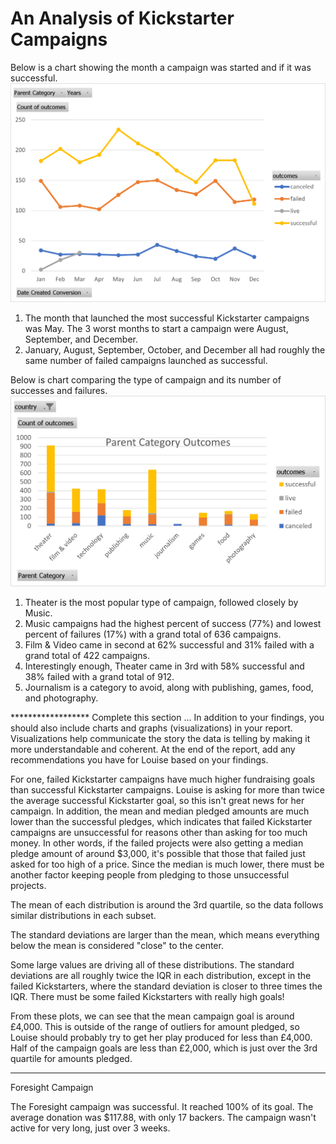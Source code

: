# An Analysis of Kickstarter Campaigns

Below is a chart showing the month a campaign was started and if it was successful.
![OutcomesPerLaunchDate.png](https://github.com/WagnerLisaK/kickstarter-analysis/blob/main/OutcomesPerLaunchDate.png)

1. The month that launched the most successful Kickstarter campaigns was May. The 3 worst months to start a campaign were August, September, and December.
2. January, August, September, October, and December all had roughly the same number of failed campaigns launched as successful.


Below is chart comparing the type of campaign and its number of successes and failures.
![ParentCategoryOutcomes.png](https://github.com/WagnerLisaK/kickstarter-analysis/blob/main/ParentCategoryOutcomes.png)

1. Theater is the most popular type of campaign, followed closely by Music.
2. Music campaigns had the highest percent of success (77%) and lowest percent of failures (17%) with a grand total of 636 campaigns.
3. Film & Video came in second at 62% successful and 31% failed with a grand total of 422 campaigns.
4. Interestingly enough, Theater came in 3rd with 58% successful and 38% failed with a grand total of 912.
5. Journalism is a category to avoid, along with publishing, games, food, and photography.


****************** Complete this section ...
In addition to your findings, you should also include charts and graphs (visualizations) in your report. Visualizations help communicate the story the data is telling by making it more understandable and coherent. At the end of the report, add any recommendations you have for Louise based on your findings.

For one, failed Kickstarter campaigns have much higher fundraising goals than successful Kickstarter campaigns. Louise is asking for more than twice the average successful Kickstarter goal, so this isn't great news for her campaign. In addition, the mean and median pledged amounts are much lower than the successful pledges, which indicates that failed Kickstarter campaigns are unsuccessful for reasons other than asking for too much money. In other words, if the failed projects were also getting a median pledge amount of around $3,000, it's possible that those that failed just asked for too high of a price. Since the median is much lower, there must be another factor keeping people from pledging to those unsuccessful projects. 

The mean of each distribution is around the 3rd quartile, so the data follows similar distributions in each subset.

The standard deviations are larger than the mean, which means everything below the mean is considered "close" to the center.

Some large values are driving all of these distributions. The standard deviations are all roughly twice the IQR in each distribution, except in the failed Kickstarters, where the standard deviation is closer to three times the IQR. There must be some failed Kickstarters with really high goals!

From these plots, we can see that the mean campaign goal is around £4,000. This is outside of the range of outliers for amount pledged, so Louise should probably try to get her play produced for less than £4,000. Half of the campaign goals are less than £2,000, which is just over the 3rd quartile for amounts pledged.

*******************************

Foresight Campaign

The Foresight campaign was successful. It reached 100% of its goal. The average donation was $117.88, with only 17 backers. The campaign wasn't active for very long, just over 3 weeks.
